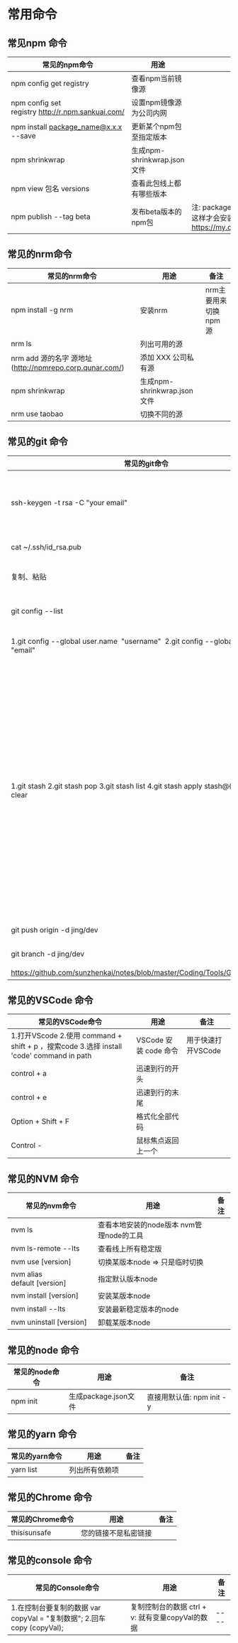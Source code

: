 # 常用命令



## 常见npm 命令

|  常见的npm命令   | 用途  | 备注  |
|  ----  | ----  | ---- |
| npm config get registry  | 查看npm当前镜像源 |
| npm config set registry http://r.npm.sankuai.com/  | 设置npm镜像源为公司内网 |
| npm install package_name@x.x.x --save  | 更新某个npm包至指定版本 |
| npm shrinkwrap   | 生成npm-shrinkwrap.json文件 |
| npm view 包名 versions  | 查看此包线上都有哪些版本 |
| npm publish --tag beta  | 发布beta版本的npm包	 | 注: package.json中不要加^。 直接指定版本就好了，这样才会安装到beta版本 学习文章：https://my.oschina.net/u/4593024/blog/4490156/|









## 常见的nrm命令
|  常见的nrm命令   | 用途  | 备注  |
|  ----  | ----  | ---- |
| npm install -g nrm  | 安装nrm | nrm主要用来切换npm源 |
| nrm ls | 列出可用的源 |
| nrm add 源的名字 源地址(http://npmrepo.corp.qunar.com/)  | 添加 XXX 公司私有源 |
| npm shrinkwrap   | 生成npm-shrinkwrap.json文件 |
| nrm use taobao  | 切换不同的源 |






## 常见的git 命令
|  常见的git命令   | 用途  | 备注  |
|  ----  | ----  | ---- |
| ssh-keygen -t rsa -C "your email"  | git 生成秘钥文件 | 由于没有配置秘钥，导致clone失败 |
| cat ~/.ssh/id_rsa.pub | 查看生成的秘钥 |
| 复制、粘贴  | 将生成的秘钥复制到git上 |
| git config --list   | 查看本机 git 的相关配置	 |
| 1.git config --global user.name  "username"  2.git config --global user.email  "email"  | 配置git的用户名和密码 |
| 1.git stash 2.git stash pop 3.git stash list 4.git stash apply stash@{1} 5.git stash clear  | 1.可用来暂存当前正在进行的工作 2.放出之前的 stash 3.将当前的Git栈信息打印出来，找到对应的版本号 4.可以将指定版本号为stash@{1}的工作取出来 5.当将所有的栈应用还回来的时候，用 git stash clear 将栈清空 | 1.比如想pull 最新代码 2.又不想加新commit 3.或者另外一种情况 4.为了fix 一个紧急的bug 5.先stash 6.改完bug之后再stash pop|
| git push origin -d jing/dev  | 删除远程分支 |
| git branch -d jing/dev  | 删除本地分支 |
| https://github.com/sunzhenkai/notes/blob/master/Coding/Tools/Git/GitUsage.md  | zk文章 |



## 常见的VSCode 命令
|  常见的VSCode命令   | 用途  | 备注  |
|  ----  | ----  | ---- |
| 1.打开VScode 2.使用 command + shift + p ，搜索code 3.选择 install 'code' command in path  | VSCode 安装 code 命令 | 用于快速打开VSCode |
| control + a | 迅速到行的开头 |
| control + e  | 迅速到行的末尾	 |
| Option + Shift + F  | 格式化全部代码 |
| Control -  | 鼠标焦点返回上一个 |



## 常见的NVM 命令
|  常见的nvm命令   | 用途  | 备注  |
|  ----  | ----  | ---- |
| nvm ls | 查看本地安装的node版本	nvm管理node的工具 |
| nvm ls-remote --lts | 查看线上所有稳定版	 |
| nvm use [version] | 切换某版本node => 只是临时切换	 |
| nvm alias default [version]  | 指定默认版本node |
| nvm install [version]  | 安装某版本node |
| nvm install --lts  | 安装最新稳定版本的node	 |
| nvm uninstall [version] | 卸载某版本node	|



	
	


		
		
## 常见的node 命令
|  常见的node命令   | 用途  | 备注  |
|  ----  | ----  | ---- |
|  npm init  | 生成package.json文件  | 直接用默认值: npm init -y |



		
## 常见的yarn 命令
| 常见的yarn命令 |	用途 |	备注 |
|  ----  | ----  | ---- |
| yarn list  | 列出所有依赖项 |




## 常见的Chrome 命令
| 常见的Chrome命令 |	用途 |	备注 |
|  ----  | ----  | ---- |
| thisisunsafe  | 您的链接不是私密链接 |



##  常见的console 命令
| 常见的Console命令 |	用途 |	备注 |
|  ----  | ----  | ---- |
|  1.在控制台要复制的数据  var copyVal = "复制数据"; 2.回车 copy (copyVal); | 复制控制台的数据 ctrl + v: 就有变量copyVal的数据  | ---- |
 





















	

